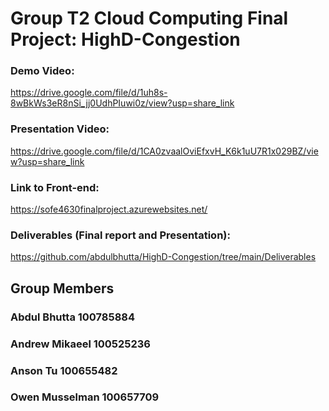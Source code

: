 # Group T2 Cloud Computing Final Project: HighD-Congestion

### Demo Video: 
https://drive.google.com/file/d/1uh8s-8wBkWs3eR8nSi_jj0UdhPIuwi0z/view?usp=share_link
### Presentation Video: 
https://drive.google.com/file/d/1CA0zvaalOviEfxvH_K6k1uU7R1x029BZ/view?usp=share_link
### Link to Front-end: 
https://sofe4630finalproject.azurewebsites.net/
### Deliverables (Final report and Presentation): 
https://github.com/abdulbhutta/HighD-Congestion/tree/main/Deliverables


## Group Members 
### Abdul Bhutta 100785884
### Andrew Mikaeel 100525236
### Anson Tu 100655482
### Owen Musselman 100657709
